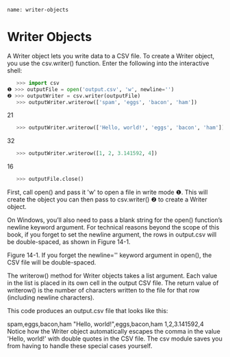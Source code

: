 ```ngMeta
name: writer-objects
```
# Writer Objects
A Writer object lets you write data to a CSV file. To create a Writer object, you use the csv.writer() function. Enter the following into the interactive shell:

```python
   >>> import csv
❶ >>> outputFile = open('output.csv', 'w', newline='')
❷ >>> outputWriter = csv.writer(outputFile)
   >>> outputWriter.writerow(['spam', 'eggs', 'bacon', 'ham'])
```
   21
```python
   >>> outputWriter.writerow(['Hello, world!', 'eggs', 'bacon', 'ham'])
```
   32
```python
   >>> outputWriter.writerow([1, 2, 3.141592, 4])
```
   16
```python
   >>> outputFile.close()
```
First, call open() and pass it 'w' to open a file in write mode ❶. This will create the object you can then pass to csv.writer() ❷ to create a Writer object.

On Windows, you’ll also need to pass a blank string for the open() function’s newline keyword argument. For technical reasons beyond the scope of this book, if you forget to set the newline argument, the rows in output.csv will be double-spaced, as shown in Figure 14-1.

<!-- ![image](assets/000067.png)
 -->
Figure 14-1. If you forget the newline='' keyword argument in open(), the CSV file will be double-spaced.

The writerow() method for Writer objects takes a list argument. Each value in the list is placed in its own cell in the output CSV file. The return value of writerow() is the number of characters written to the file for that row (including newline characters).

This code produces an output.csv file that looks like this:


spam,eggs,bacon,ham
"Hello, world!",eggs,bacon,ham
1,2,3.141592,4
Notice how the Writer object automatically escapes the comma in the value 'Hello, world!' with double quotes in the CSV file. The csv module saves you from having to handle these special cases yourself.

